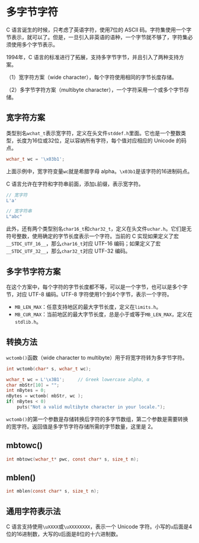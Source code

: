 # 多字节字符

C 语言诞生的时候，只考虑了英语字符，使用7位的 ASCII 码。字符集使用一个字节表示，就可以了。但是，一旦引入非英语的语种，一个字节就不够了，字符集必须使用多个字节表示。

1994年，C 语言的标准进行了拓展，支持多字节字节，并且引入了两种支持方案。

（1）宽字符方案（wide character），每个字符使用相同的字节长度存储。

（2）多字节字符方案（multibyte character），一个字符采用一个或多个字节存储。

## 宽字符方案

类型别名`wchat_t`表示宽字符，定义在头文件`stddef.h`里面。它也是一个整数类型，长度为16位或32位，足以容纳所有字符，每个值对应相应的 Unicode 的码点。

```c
wchar_t wc = '\x03b1';
```

上面示例中，宽字符变量`wc`就是希腊字母 alpha。`\x03b1`是该字符的16进制码点。

C 语言允许在字符和字符串前面，添加`L`前缀，表示宽字符。

```c
// 宽字符
L'a'

// 宽字符串
L"abc"
```

此外，还有两个类型别名`char16_t`和`char32_t`，定义在头文件`uchar.h`。它们是无符号整数，使用确定的字节长度表示一个字符。当前的 C 实现如果定义了宏`__STDC_UTF_16__`，那么`char16_t`对应 UTF-16 编码；如果定义了宏`__STDC_UTF_32__`，那么`char32_t`对应 UTF-32 编码。

## 多字节字符方案

在这个方案中，每个字符的字节长度都不等，可以是一个字节，也可以是多个字节，对应 UTF-8 编码。UTF-8 字符使用1个到4个字节，表示一个字符。

- `MB_LEN_MAX`：任意支持地区的最大字节长度，定义在`limits.h`。
- `MB_CUR_MAX`：当前地区的最大字节长度，总是小于或等于`MB_LEN_MAX`，定义在`stdlib.h`。

## 转换方法

`wctomb()`函数（wide character to multibyte）用于将宽字符转为多字节字符。

```c
int wctomb(char* s, wchar_t wc);
```

```c
wchar_t wc = L'\x3B1';     // Greek lowercase alpha, α
char mbStr[10] = "";
int nBytes = 0;
nBytes = wctomb( mbStr, wc );
if( nBytes < 0)
    puts("Not a valid multibyte character in your locale.");
```

`wctomb()`的第一个参数是存储转换后字符的多字节数组，第二个参数是需要转换的宽字符。返回值是多字节字符存储所需的字节数量，这里是 2。

## mbtowc()

```c
int mbtowc(wchar_t* pwc, const char* s, size_t n);
```

## mblen()

```c
int mblen(const char* s, size_t n);
```

## 通用字符表示法

C 语言支持使用`\uXXXX`或`\uXXXXXXXX`，表示一个 Unicode 字符。小写的`u`后面是4位的16进制数，大写的`U`后面是8位的十六进制数。

